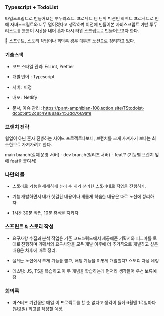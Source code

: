 ### Typescript + TodoList

타입스크립트로 만들어보는 투두리스트. 프로젝트 팀 단위 미션인 리액트 프로젝트로 인해 자바스크립트와 너무 멀어졌다고 생각하여 이전에 만들어본 자바스크립트 기반 투두 리스트를 틈틈이 시간을 내어 혼자 다시 타입 스크립트로 만들어보고자 한다.

🌟 스프린트, 스토리 작업이나 회의록 경우 대부분 노션으로 정리하고 있다.

### 기술스택

- 코드 스타일 관리: EsLint, Prettier

- 개발 언어 : Typescript

- 서버 : 미정

- 배포 : Netlify

- 문서, 이슈 관리 : https://plant-amphibian-108.notion.site/TStodoist-dc5c5af52c8b49188aa2453dd7689afe

### 브랜치 전략

협업이 아닌 혼자 진행하는 사이드 프로젝트다보니, 브랜치를 크게 가져가기 보다는 최소한으로 가져가려고 한다.

main branch(실제 운영 서버) - dev branch(릴리즈 서버) - feat/? (기능별 브랜치 앞에 feat을 붙여서)

### 나만의 룰

- 스토리로 기능을 세세하게 분리 후 내가 분리한 스토리대로 작업을 진행하자.

- 기능 개발하면서 내가 헷갈린 내용이나 새롭게 학습한 내용은 따로 노션에 정리하자.

- 1시간 30분 작업, 10분 휴식을 지키자

### 스프린트 & 스토리 작성

- 요구사항 수집과 분석 작업은 기존 코드스쿼드에서 제공해준 기획서와 피그마를 토대로 진행하며 기획서의 요구사항을 모두 개발 이후에 더 추가적으로 개발하고 싶은 내용은 차후에 따로 정리.

- 설계는 노션에서 크게 기능을 뽑고, 해당 기능을 어떻게 개발할지? 스토리 자성 예정

- 테스팅: JS, TS을 복습하고 이 두 개념을 학습하는게 먼저라 생각들어 우선 보류예정

### 회의록

- 마스터즈 기간동안 매일 이 프로젝트를 할 순 없다고 생각이 들어 6월엔 1주일마다(일요일) 회고를 작성할 예정.
